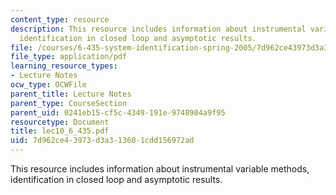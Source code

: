 ```yaml
---
content_type: resource
description: This resource includes information about instrumental variable methods,
  identification in closed loop and asymptotic results.
file: /courses/6-435-system-identification-spring-2005/7d962ce43973d3a313601cdd156972ad_lec10_6_435.pdf
file_type: application/pdf
learning_resource_types:
- Lecture Notes
ocw_type: OCWFile
parent_title: Lecture Notes
parent_type: CourseSection
parent_uid: 0241eb15-cf5c-4349-191e-9748904a9f95
resourcetype: Document
title: lec10_6_435.pdf
uid: 7d962ce4-3973-d3a3-1360-1cdd156972ad
---
```

This resource includes information about instrumental variable methods, identification in closed loop and asymptotic results.

